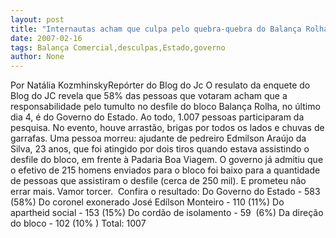 ```yaml
---
layout: post
title: "Internautas acham que culpa pelo quebra-quebra do Balança Rolha é do Governo do Estado"
date: 2007-02-16
tags: Balança Comercial,desculpas,Estado,governo
author: None
---
```



Por Natália KozmhinskyRepórter do Blog do Jc 
O resulato da enquete do Blog do JC revela que 58% das pessoas que votaram acham que a responsabilidade pelo tumulto no desfile do bloco Balança Rolha, no último dia 4, é do Governo do Estado. Ao todo, 1.007 pessoas participaram da pesquisa. 
No evento, houve arrastão, brigas por todos os lados e chuvas de garrafas. Uma pessoa morreu: ajudante de pedreiro Edmilson Araújo da Silva, 23 anos, que foi atingido&nbsp;por dois tiros quando estava assistindo o desfile do bloco, em frente à Padaria Boa Viagem. 
O governo já admitiu que o efetivo de 215 homens enviados&nbsp;para o bloco&nbsp;foi baixo para a quantidade de pessoas que assistiram o desfile (cerca de 250 mil). E prometeu não errar mais. Vamor torcer.&nbsp; 
Confira o resultado:
Do Governo do Estado - 583 (58%) 
Do coronel exonerado José Edílson Monteiro - 110 (11%) 
Do apartheid social - 153 (15%) 
Do cordão de isolamento - 59&nbsp; (6%) 
Da direção do bloco - 102 (10% )
Total: 1007
&nbsp; 